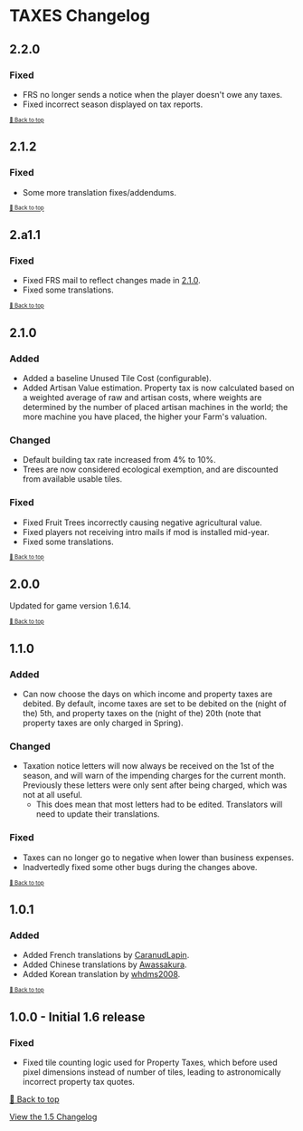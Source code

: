 ﻿# TAXES Changelog

## 2.2.0

### Fixed

* FRS no longer sends a notice when the player doesn't owe any taxes.
* Fixed incorrect season displayed on tax reports.

<sup><sup>[🔼 Back to top](#taxes-changelog)</sup></sup>

## 2.1.2

### Fixed

* Some more translation fixes/addendums.

<sup><sup>[🔼 Back to top](#taxes-changelog)</sup></sup>

## 2.a1.1

### Fixed

* Fixed FRS mail to reflect changes made in [2.1.0](#210).
* Fixed some translations.

<sup><sup>[🔼 Back to top](#taxes-changelog)</sup></sup>

## 2.1.0

### Added

* Added a baseline Unused Tile Cost (configurable).
* Added Artisan Value estimation. Property tax is now calculated based on a weighted average of raw and artisan costs, where weights are determined by the number of placed artisan machines in the world; the more machine you have placed, the higher your Farm's valuation.

### Changed

* Default building tax rate increased from 4% to 10%.
* Trees are now considered ecological exemption, and are discounted from available usable tiles.

### Fixed

* Fixed Fruit Trees incorrectly causing negative agricultural value.
* Fixed players not receiving intro mails if mod is installed mid-year.
* Fixed some translations.

<sup><sup>[🔼 Back to top](#taxes-changelog)</sup></sup>

## 2.0.0

Updated for game version 1.6.14.

<sup><sup>[🔼 Back to top](#taxes-changelog)</sup></sup>

## 1.1.0

### Added

* Can now choose the days on which income and property taxes are debited. By default, income taxes are set to be debited on the (night of the) 5th, and property taxes on the (night of the) 20th (note that property taxes are only charged in Spring).

### Changed

* Taxation notice letters will now always be received on the 1st of the season, and will warn of the impending charges for the current month. Previously these letters were only sent after being charged, which was not at all useful.
    * This does mean that most letters had to be edited. Translators will need to update their translations.

### Fixed

* Taxes can no longer go to negative when lower than business expenses.
* Inadvertedly fixed some other bugs during the changes above.

<sup><sup>[🔼 Back to top](#taxes-changelog)</sup></sup>

## 1.0.1

### Added

* Added French translations by [CaranudLapin](https://github.com/CaranudLapin).
* Added Chinese translations by [Awassakura](https://next.nexusmods.com/profile/Awassakura/about-me?gameId=1303).
* Added Korean translation by [whdms2008](https://next.nexusmods.com/profile/whdms2008/about-me?gameId=1303).

<sup><sup>[🔼 Back to top](#taxes-changelog)</sup></sup>

## 1.0.0 - Initial 1.6 release

### Fixed

* Fixed tile counting logic used for Property Taxes, which before used pixel dimensions instead of number of tiles, leading to astronomically incorrect property tax quotes.


[🔼 Back to top](#taxes-changelog)

[View the 1.5 Changelog](resources/CHANGELOG_old.md)
